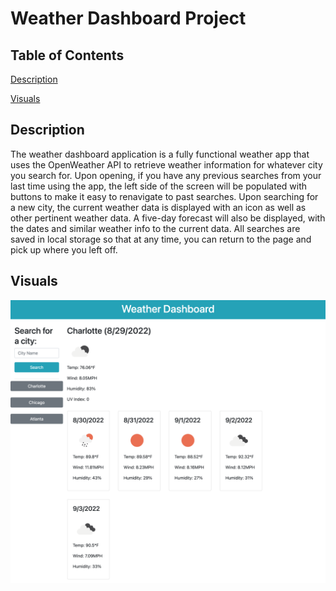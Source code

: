 # Weather Dashboard Project

## Table of Contents
[Description](#description)

[Visuals](#visuals)

## Description

The weather dashboard application is a fully functional weather app that uses the OpenWeather API to retrieve weather information for whatever city you search for. Upon opening, if you have any previous searches from your last time using the app, the left side of the screen will be populated with buttons to make it easy to renavigate to past searches. Upon searching for a new city, the current weather data is displayed with an icon as well as other pertinent weather data. A five-day forecast will also be displayed, with the dates and similar weather info to the current data. All searches are saved in local storage so that at any time, you can return to the page and pick up where you left off.

## Visuals

![Screenshot of live site](./assets/images/weather-app.jpg)